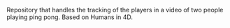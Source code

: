 Repository that handles the tracking of the players in a video of two people playing ping pong. Based on Humans in 4D.